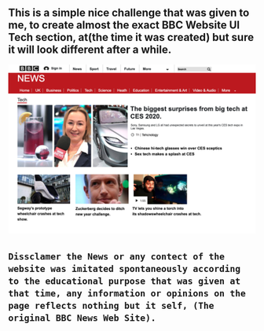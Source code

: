 ## This is a simple nice challenge that was given to me, to create almost the exact  BBC Website UI Tech section, at(the time it was created) but sure it will look different after a while.

![](/images/UI.png)



## `Dissclamer the News or any contect of the website was imitated spontaneously according to the educational purpose that was given at that time, any information or opinions on the page reflects nothing but it self, (The original BBC News Web Site).`
